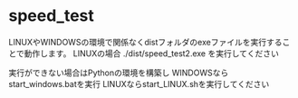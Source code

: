 # speed_test
LINUXやWINDOWSの環境で関係なくdistフォルダのexeファイルを実行することで動作します。
LINUXの場合
./dist/speed_test2.exe
を実行してください



















実行ができない場合はPythonの環境を構築し
WINDOWSならstart_windows.batを実行
LINUXならstart_LINUX.shを実行してください
